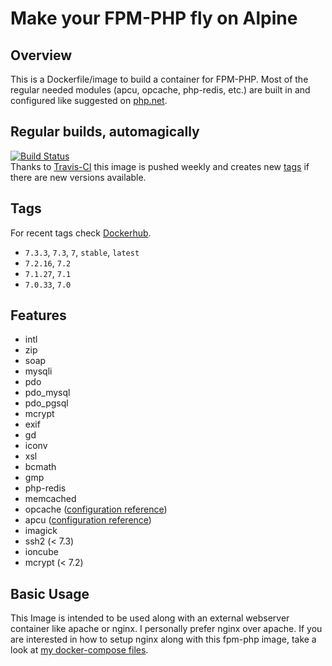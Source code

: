 # Make your FPM-PHP fly on Alpine 

## Overview
This is a Dockerfile/image to build a container for FPM-PHP.
Most of the regular needed modules (apcu, opcache, php-redis, etc.) are built in and configured like suggested on [php.net](https://secure.php.net/).

## Regular builds, automagically
[![Build Status](https://travis-ci.com/Hermsi1337/docker-fpm-php.svg?branch=master)](https://travis-ci.com/Hermsi1337/docker-fpm-php)  
Thanks to [Travis-CI](https://travis-ci.com/) this image is pushed weekly and creates new [tags](https://hub.docker.com/r/hermsi/alpine-fpm-php/tags/) if there are new versions available.

## Tags
For recent tags check [Dockerhub](https://hub.docker.com/r/hermsi/alpine-fpm-php/tags/).
* `7.3.3`, `7.3`, `7`, `stable`, `latest`
* `7.2.16`, `7.2`
* `7.1.27`, `7.1`
* `7.0.33`, `7.0`

## Features
* intl
* zip
* soap
* mysqli
* pdo
* pdo_mysql
* pdo_pgsql
* mcrypt
* exif
* gd
* iconv
* xsl
* bcmath
* gmp
* php-redis
* memcached
* opcache ([configuration reference](https://secure.php.net/manual/en/opcache.installation.php))
* apcu ([configuration reference](https://secure.php.net/manual/en/apcu.configuration.php))
* imagick
* ssh2 (< 7.3)
* ioncube
* mcrypt (< 7.2)

## Basic Usage
This Image is intended to be used along with an external webserver container like apache or nginx.
I personally prefer nginx over apache. If you are interested in how to setup nginx along with this fpm-php image, take a look at [my docker-compose files](https://github.com/Hermsi1337/docker-compose/blob/master/full_php_dev_stack/docker-compose.yml).
